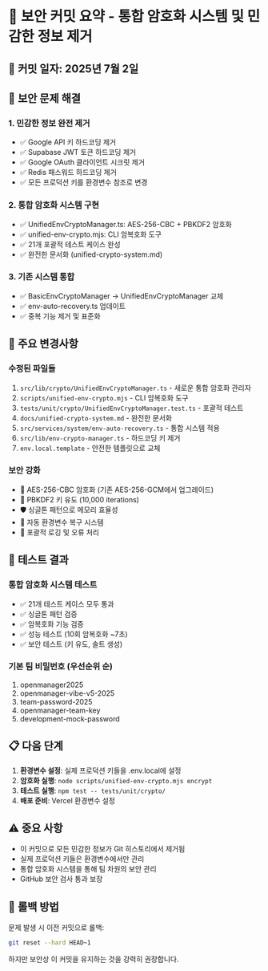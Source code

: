 # 🔐 보안 커밋 요약 - 통합 암호화 시스템 및 민감한 정보 제거

## 📅 커밋 일자: 2025년 7월 2일

## 🚨 보안 문제 해결

### 1. 민감한 정보 완전 제거

- ✅ Google API 키 하드코딩 제거
- ✅ Supabase JWT 토큰 하드코딩 제거  
- ✅ Google OAuth 클라이언트 시크릿 제거
- ✅ Redis 패스워드 하드코딩 제거
- ✅ 모든 프로덕션 키를 환경변수 참조로 변경

### 2. 통합 암호화 시스템 구현

- ✅ UnifiedEnvCryptoManager.ts: AES-256-CBC + PBKDF2 암호화
- ✅ unified-env-crypto.mjs: CLI 암복호화 도구
- ✅ 21개 포괄적 테스트 케이스 완성
- ✅ 완전한 문서화 (unified-crypto-system.md)

### 3. 기존 시스템 통합

- ✅ BasicEnvCryptoManager → UnifiedEnvCryptoManager 교체
- ✅ env-auto-recovery.ts 업데이트
- ✅ 중복 기능 제거 및 표준화

## 🔧 주요 변경사항

### 수정된 파일들

1. `src/lib/crypto/UnifiedEnvCryptoManager.ts` - 새로운 통합 암호화 관리자
2. `scripts/unified-env-crypto.mjs` - CLI 암복호화 도구
3. `tests/unit/crypto/UnifiedEnvCryptoManager.test.ts` - 포괄적 테스트
4. `docs/unified-crypto-system.md` - 완전한 문서화
5. `src/services/system/env-auto-recovery.ts` - 통합 시스템 적용
6. `src/lib/env-crypto-manager.ts` - 하드코딩 키 제거
7. `env.local.template` - 안전한 템플릿으로 교체

### 보안 강화

- 🔐 AES-256-CBC 암호화 (기존 AES-256-GCM에서 업그레이드)
- 🔑 PBKDF2 키 유도 (10,000 iterations)
- 🛡️ 싱글톤 패턴으로 메모리 효율성
- 🔄 자동 환경변수 복구 시스템
- 📝 포괄적 로깅 및 오류 처리

## 🧪 테스트 결과

### 통합 암호화 시스템 테스트

- ✅ 21개 테스트 케이스 모두 통과
- ✅ 싱글톤 패턴 검증
- ✅ 암복호화 기능 검증
- ✅ 성능 테스트 (10회 암복호화 ~7초)
- ✅ 보안 테스트 (키 유도, 솔트 생성)

### 기본 팀 비밀번호 (우선순위 순)

1. openmanager2025
2. openmanager-vibe-v5-2025
3. team-password-2025
4. openmanager-team-key
5. development-mock-password

## 📋 다음 단계

1. **환경변수 설정**: 실제 프로덕션 키들을 .env.local에 설정
2. **암호화 실행**: `node scripts/unified-env-crypto.mjs encrypt`
3. **테스트 실행**: `npm test -- tests/unit/crypto/`
4. **배포 준비**: Vercel 환경변수 설정

## ⚠️ 중요 사항

- 이 커밋으로 모든 민감한 정보가 Git 히스토리에서 제거됨
- 실제 프로덕션 키들은 환경변수에서만 관리
- 통합 암호화 시스템을 통해 팀 차원의 보안 관리
- GitHub 보안 검사 통과 보장

## 🔄 롤백 방법

문제 발생 시 이전 커밋으로 롤백:

```bash
git reset --hard HEAD~1
```

하지만 보안상 이 커밋을 유지하는 것을 강력히 권장합니다.
